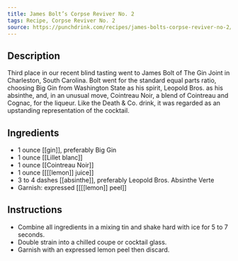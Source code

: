 ```yaml
---
title: James Bolt’s Corpse Reviver No. 2
tags: Recipe, Corpse Reviver No. 2
source: https://punchdrink.com/recipes/james-bolts-corpse-reviver-no-2/
---
```

## Description
Third place in our recent blind tasting went to James Bolt of The Gin Joint in Charleston, South Carolina. Bolt went for the standard equal parts ratio, choosing Big Gin from Washington State as his spirit, Leopold Bros. as his absinthe, and, in an unusual move, Cointreau Noir, a blend of Cointreau and Cognac, for the liqueur. Like the Death & Co. drink, it was regarded as an upstanding representation of the cocktail.
## Ingredients
- 1 ounce [[gin]], preferably Big Gin
- 1 ounce [[Lillet blanc]] 
- 1 ounce [[Cointreau Noir]]
- 1 ounce [[[[lemon]] juice]] 
- 3 to 4 dashes [[absinthe]], preferably Leopold Bros. Absinthe Verte
- Garnish: expressed [[[[lemon]] peel]]
## Instructions
- Combine all ingredients in a mixing tin and shake hard with ice for 5 to 7 seconds.
- Double strain into a chilled coupe or cocktail glass.
- Garnish with an expressed lemon peel then discard.


